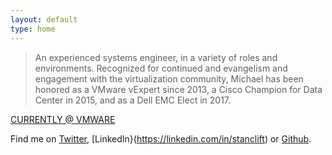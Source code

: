 ```yaml
---
layout: default
type: home
---
```


> An experienced systems engineer, in a variety of roles and environments. Recognized for continued and evangelism and engagement with the virtualization community, Michael has been honored as a VMware vExpert since 2013, a Cisco Champion for Data Center in 2015, and as a Dell EMC Elect in 2017.

[CURRENTLY @ VMWARE](https://vmstan.com)

Find me on [Twitter](https://twitter.com/vmstan), [LinkedIn}(https://linkedin.com/in/stanclift) or&nbsp;[Github](https://github.com/vmstan).
